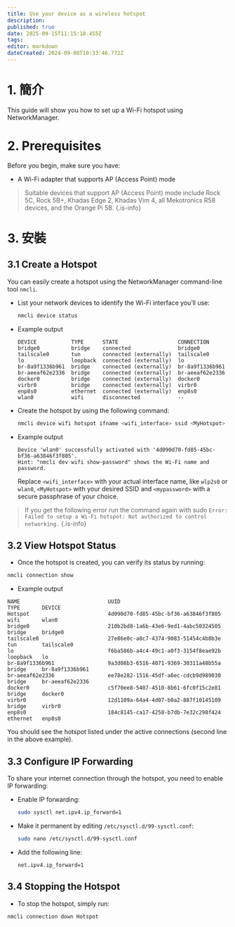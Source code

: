 ```yaml
---
title: Use your device as a wireless hotspot
description:
published: true
date: 2025-09-15T11:15:10.455Z
tags:
editor: markdown
dateCreated: 2024-09-08T10:33:46.772Z
---
```


# 1. 簡介

This guide will show you how to set up a Wi-Fi hotspot using NetworkManager.

# 2. Prerequisites

Before you begin, make sure you have:

- A Wi-Fi adapter that supports AP (Access Point) mode

> Suitable devices that support AP (Access Point) mode include Rock 5C, Rock 5B+, Khadas Edge 2, Khadas Vim 4, all Mekotronics R58 devices, and the Orange Pi 5B.
> {.is-info}

# 3. 安裝

## 3.1 Create a Hotspot

You can easily create a hotspot using the NetworkManager command-line tool `nmcli`.

- List your network devices to identify the Wi-Fi interface you’ll use:

  ```bash
  nmcli device status
  ```

- Example output
  ```
  DEVICE           TYPE      STATE                   CONNECTION      
  bridge0          bridge    connected               bridge0         
  tailscale0       tun       connected (externally)  tailscale0      
  lo               loopback  connected (externally)  lo              
  br-8a9f1336b961  bridge    connected (externally)  br-8a9f1336b961 
  br-aeeaf62e2336  bridge    connected (externally)  br-aeeaf62e2336 
  docker0          bridge    connected (externally)  docker0         
  virbr0           bridge    connected (externally)  virbr0          
  enp8s0           ethernet  connected (externally)  enp8s0          
  wlan0            wifi      disconnected            --   
  ```

- Create the hotspot by using the following command:

  ```bash
  nmcli device wifi hotspot ifname <wifi_interface> ssid <MyHotspot> password <mypassword>
  ```

- Example output
  ```
  Device 'wlan0' successfully activated with '4d090d70-fd85-45bc-bf36-a63846f3f805'. 
  Hint: "nmcli dev wifi show-password" shows the Wi-Fi name and password.
  ```
  Replace `<wifi_interface>` with your actual interface name, like `wlp2s0` or `wlan0`,  `<MyHotspot>` with your desired SSID and `<mypassword>` with a secure passphrase of your choice.

> If you get the following error run the command again with sudo
> `Error: Failed to setup a Wi-Fi hotspot: Not authorized to control networking.`
> {.is-info}

## 3.2 View Hotspot Status

- Once the hotspot is created, you can verify its status by running:

```bash
nmcli connection show
```

- Example output

```
NAME                            UUID                                  TYPE       DEVICE          
Hotspot                         4d090d70-fd85-45bc-bf36-a63846f3f805  wifi       wlan0           
bridge0                         210b2bd8-1a6b-43e6-9ed1-4abc50324505  bridge     bridge0         
tailscale0                      27e86e0c-a8c7-4374-9083-51454c4b8b3e  tun        tailscale0      
lo                              f6ba586b-a4c4-49c1-a0f3-3154f8eae92b  loopback   lo              
br-8a9f1336b961                 9a3d08b3-6516-4071-9369-30311a48b55a  bridge     br-8a9f1336b961 
br-aeeaf62e2336                 ee78e282-1516-45df-a6ec-cdcb9d989030  bridge     br-aeeaf62e2336 
docker0                         c5f70ee8-5407-4510-8b61-6fc0f15c2e81  bridge     docker0         
virbr0                          12d1109a-64a4-4d07-b0a2-887f10145109  bridge     virbr0          
enp8s0                          184c8145-ca17-4258-b7db-7e32c298f424  ethernet   enp8s0
```

You should see the hotspot listed under the active connections (second line in the above example).

## 3.3 Configure IP Forwarding

To share your internet connection through the hotspot, you need to enable IP forwarding:

- Enable IP forwarding:

  ```bash
  sudo sysctl net.ipv4.ip_forward=1
  ```

- Make it permanent by editing `/etc/sysctl.d/99-sysctl.conf`:

  ```bash
  sudo nano /etc/sysctl.d/99-sysctl.conf
  ```

- Add the following line:

  ```
  net.ipv4.ip_forward=1
  ```

## 3.4 Stopping the Hotspot

- To stop the hotspot, simply run:

```bash
nmcli connection down Hotspot
```
